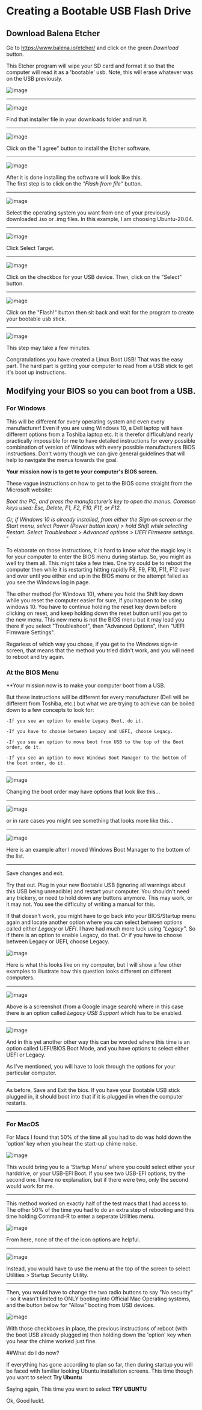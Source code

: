 # Creating a Bootable USB Flash Drive

<h2> Download Balena Etcher </h2>

Go to https://www.balena.io/etcher/ and click on the green _Download_ button. 

This Etcher program will wipe your SD card and format it so that the computer will read it as a 'bootable' usb.  Note, this will erase whatever was on the USB previously.

![image](https://user-images.githubusercontent.com/12129459/127605761-f133354e-3313-4a5d-83d4-c93c12ccc82b.png)

<hr>

![image](https://user-images.githubusercontent.com/12129459/127606050-235bd26a-45fd-4337-b7f0-701655480da8.png)

Find that installer file in your downloads folder and run it.  

<hr>

![image](https://user-images.githubusercontent.com/12129459/127606161-d7e02665-3925-4016-8fec-6a7918c392ac.png)

Click on the "I agree" button to install the Etcher software. 

<hr>

![image](https://user-images.githubusercontent.com/12129459/127606389-d78ee11d-fb7e-4bab-832e-5ff1e08c025f.png)

After it is done installing the software will look like this.  
The first step is to click on the _"Flash from file"_ button. 

<hr>

![image](https://user-images.githubusercontent.com/12129459/127607079-1cd0c117-4ecd-480f-bffc-7f49b8236465.png)

Select the operating system you want from one of your previously downloaded .iso or .img files.  In this example, I am choosing Ubuntu-20.04.

<hr>

![image](https://user-images.githubusercontent.com/12129459/127607397-a59020a1-e991-4764-b7ad-9a6d5fd2f269.png)

Click Select Target.  

<hr>

![image](https://user-images.githubusercontent.com/12129459/127607457-61fd7b1c-4ac4-4f3b-a1f7-c98c49d977bc.png)

Click on the checkbox for your USB device.  Then, click on the "Select" button. 

<hr>

![image](https://user-images.githubusercontent.com/12129459/127607654-452bd0af-7d1a-45dd-885c-f16604b0abaa.png)

Click on the "Flash!" button then sit back and wait for the program to create your bootable usb stick.  

<hr>

![image](https://user-images.githubusercontent.com/12129459/127607969-b65509fb-cadc-474e-b129-d6bff31877ff.png)

This step may take a few minutes.

Congratulations you have created a Linux Boot USB!  That was the easy part.  The hard part is getting your computer to read from a USB stick to get it's boot up instructions.  


## Modifying your BIOS so you can boot from a USB. 
### For Windows 
This will be different for every operating system and even every manufacturer! Even if you are using Windows 10, a Dell laptop will have different options from a Toshiba laptop etc.   It is therefor difficult/and nearly practically impossible for me to have detailed instructions for every possible combination of version of Windows with every possible manufacturers BIOS instructions.  Don't worry though we can give general guidelines that will help to navigate the menus towards the goal.  

**Your mission now is to get to your computer's BIOS screen.**  

These vague instructions on how to get to the BIOS come straight from the Microsoft website: 


_Boot the PC, and press the manufacturer’s key to open the menus. Common keys used: Esc, Delete, F1, F2, F10, F11, or F12._

_Or, if Windows 10 is already installed, from either the Sign on screen or the Start menu, select Power (Power button icon) > hold Shift while selecting Restart. Select Troubleshoot > Advanced options > UEFI Firmware settings._
"

To elaborate on those instructions, it is hard to know what the magic key is for your computer to enter the BIOS menu during startup. So, you might as well try them all.  This might take a few tries.  One try could be to reboot the computer then while it is restarting hitting rapidly F8, F9, F10, F11, F12 over and over until you either end up in the BIOS menu or the attempt failed as you see the Windows log in page. 
    
The other method (for Windows 10), where you hold the Shift key down while you reset the computer easier for sure, if you happen to be using windows 10.  You have to continue holding the reset key down before clicking on reset, and keep holding down the reset button until you get to the new menu. This new menu is not the BIOS menu but it may lead you there if you select "Troubleshoot", then "Advanced Options", then "UEFI Firmware Settings". 

Regarless of which way you chose, if you get to the Windows sign-in screen, that means that the method you tried didn't work, and you will need to reboot and try again.

### At the BIOS Menu

**Your mission now is to make your computer boot from a USB.  

But these instructions will be different for every manufacturer (Dell will be different from Toshiba, etc.) but what we are trying to achieve can be boiled down to a few concepts to look for:  

    -If you see an option to enable Legacy Boot, do it. 
    
    -If you have to choose between Legacy and UEFI, choose Legacy.
    
    -If you see an option to move boot from USB to the top of the Boot order, do it. 
    
    -If you see an option to move Windows Boot Manager to the bottom of the boot order, do it.
    
<hr>

![image](https://user-images.githubusercontent.com/12129459/127760658-6768e28c-f78e-44d5-9626-14356f09e2d6.png)

Changing the boot order may have options that look like this...

<hr>

![image](https://user-images.githubusercontent.com/12129459/127760779-916ca1f0-a021-4bf3-9079-c5ed7b5cb6ee.png)

or in rare cases you might see something that looks more like this...

<hr>

![image](https://user-images.githubusercontent.com/12129459/127760842-e3e4956b-b46d-42ba-871a-1c07336ccc34.png)

Here is an example after I moved Windows Boot Manager to the bottom of the list. 

<hr>

Save changes and exit.  

Try that out.  Plug in your new Bootable USB (ignoring all warnings about this USB being unreadible) and restart your computer. You shouldn't need any trickery, or need to hold down any buttons anymore.  This may work, or it may not.  You see the difficulty of writing a manual for this. 

If that doesn't work, you might have to go back into your BIOS/Startup menu again and locate another option where you can select between options called either _Legacy_ or _UEFI_.  I have had much more luck using _"Legacy"_.  So if there is an option to enable Legacy, do that.  Or if you have to choose between Legacy or UEFI, choose Legacy.  

![image](https://user-images.githubusercontent.com/12129459/127760935-30fe2b81-5ebe-48b1-9ddd-816cea0deec5.png)

Here is what this looks like on my computer, but I will show a few other examples to illustrate how this question looks different on different computers. 

<hr>

![image](https://user-images.githubusercontent.com/12129459/127749798-c18f3332-92d1-411d-84b9-7be4d7ed127e.png)

Above is a screenshot (from a Google image search) where in this case there is an option called _Legacy USB Support_ which has to be enabled. 

<hr>

![image](https://user-images.githubusercontent.com/12129459/127749772-a6191b07-6812-463b-ba94-bc6ef49f9b17.png)

And in this yet another other way this can be worded where this time is an option called UEFI/BIOS Boot Mode, and you have options to select either UEFI or Legacy.  

As I've mentioned, you will have to look through the options for your particular computer.  

<hr>

As before, Save and Exit the bios.  If you have your Bootable USB stick plugged in, it should boot into that if it is plugged in when the computer restarts.

<hr>

### For MacOS 

For Macs I found that 50% of the time all you had to do was hold down the 'option' key when you hear the start-up chime noise.  

![image](https://user-images.githubusercontent.com/12129459/127761118-d275fd02-01a5-4a19-a3f6-bc9ae5536a2a.png)

This would bring you to a 'Startup Menu' where you could select either your harddrive, or your USB-EFI Boot.  If you see two USB-EFI options, try the second one.  I have no explanation, but if there were two, only the second would work for me. 

<hr>

This method worked on exactly half of the test macs that I had access to.  The other 50% of the time you had to do an extra step of rebooting and this time holding Command-R to enter a seperate Utilities menu.  

![image](https://user-images.githubusercontent.com/12129459/127761047-7170dcbf-3bf7-4765-8268-066acba639d0.png)

From here, none of the of the icon options are helpful. 

<hr>

![image](https://user-images.githubusercontent.com/12129459/127761052-ffe190a7-955d-45af-b44a-1c5a4257cfb4.png)

Instead, you would have to use the menu at the top of the screen to select Utilities > Startup Security Utility.  

<hr>

Then, you would have to change the two radio buttons to say "No security" - so it wasn't limited to ONLY booting into Official Mac Operating systems, and the button below for "Allow" booting from USB devices. 

![image](https://user-images.githubusercontent.com/12129459/127761099-3bc2af40-b154-4442-a909-6687ec43c931.png)

With those checkboxes in place, the previous instructions of reboot (with the boot USB already plugged in) then holding down the 'option' key when you hear the chime worked just fine.  

##What do I do now?

If everything has gone according to plan so far, then during startup you will be faced with familiar looking Ubuntu installation screens.  This time though you want to select **Try Ubuntu**

Saying again,  This time you want to select **TRY UBUNTU**

Ok, Good luck!. 

